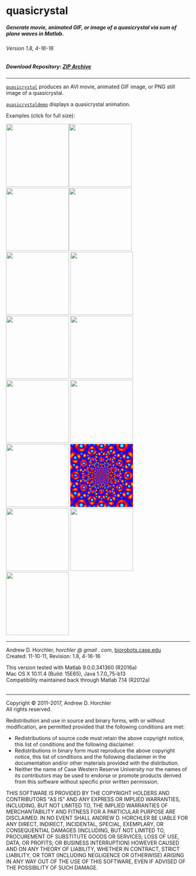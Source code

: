 quasicrystal
========
##### Generate movie, animated GIF, or image of a quasicrystal via sum of plane waves in Matlab.
###### Version 1.8, 4-16-16
##### Download Repository: [ZIP Archive](https://github.com/horchler/quasicrystal/archive/master.zip)

--------

[```quasicrystal```](https://github.com/horchler/quasicrystal/blob/master/quasicrystal.m) produces an AVI movie, animated GIF image, or PNG still image of a quasicrystal.  
    
[```quasicrystaldemo```](https://github.com/horchler/quasicrystal/blob/master/quasicrystaldemo.m) displays a quasicrystal animation.    
  
Examples (click for full size):  

<img src="https://github.com/horchler/quasicrystal/blob/master/examples/bw01.gif" width="172" height="172"><img src="https://github.com/horchler/quasicrystal/blob/master/examples/bw02.gif" width="172" height="172"><img src="https://github.com/horchler/quasicrystal/blob/master/examples/bw03.gif" width="172" height="172"><img src="https://github.com/horchler/quasicrystal/blob/master/examples/bw04.gif" width="172" height="172">
<img src="https://github.com/horchler/quasicrystal/blob/master/examples/bw05.gif" width="172" height="172">
<img src="https://github.com/horchler/quasicrystal/blob/master/examples/color06.gif" width="172" height="172">
<img src="https://github.com/horchler/quasicrystal/blob/master/examples/color07.gif" width="172" height="172">
<img src="https://github.com/horchler/quasicrystal/blob/master/examples/color08.gif" width="172" height="172">
<img src="https://github.com/horchler/quasicrystal/blob/master/examples/color09.gif" width="172" height="172">
<img src="https://github.com/horchler/quasicrystal/blob/master/examples/color10.gif" width="172" height="172">
<img src="https://github.com/horchler/quasicrystal/blob/master/examples/scl32-ang7-gray-logpolar.gif" width="172" height="172">
<img src="https://github.com/horchler/quasicrystal/blob/master/examples/scl32-ang5-ijet-logpolar.gif" width="172" height="172">
<img src="https://github.com/horchler/quasicrystal/blob/master/examples/scl32-ang5-jet3-c5-logpolar.gif" width="172" height="172">
<img src="https://github.com/horchler/quasicrystal/blob/master/examples/scl32-ang7-jet-cartesian.gif" width="172" height="172">
<img src="https://github.com/horchler/quasicrystal/blob/master/examples/scl32-ang7-jet-logpolar.gif" width="172" height="172">
&nbsp;  

--------

Andrew D. Horchler, *horchler @ gmail . com*, [biorobots.case.edu](http://biorobots.case.edu/)  
Created: 11-10-11, Revision: 1.8, 4-16-16  

This version tested with Matlab 9.0.0.341360 (R2016a)  
Mac OS X 10.11.4 (Build: 15E65), Java 1.7.0_75-b13  
Compatibility maintained back through Matlab 7.14 (R2012a)  
&nbsp;  

--------

Copyright &copy; 2011&ndash;2017, Andrew D. Horchler  
All rights reserved.  

Redistribution and use in source and binary forms, with or without modification, are permitted provided that the following conditions are met:
 * Redistributions of source code must retain the above copyright notice, this list of conditions and the following disclaimer.
 * Redistributions in binary form must reproduce the above copyright notice, this list of conditions and the following disclaimer in the documentation and/or other materials provided with the distribution.
 * Neither the name of Case Western Reserve University nor the names of its contributors may be used to endorse or promote products derived from this software without specific prior written permission.

THIS SOFTWARE IS PROVIDED BY THE COPYRIGHT HOLDERS AND CONTRIBUTORS "AS IS" AND ANY EXPRESS OR IMPLIED WARRANTIES, INCLUDING, BUT NOT LIMITED TO, THE IMPLIED WARRANTIES OF MERCHANTABILITY AND FITNESS FOR A PARTICULAR PURPOSE ARE DISCLAIMED. IN NO EVENT SHALL ANDREW D. HORCHLER BE LIABLE FOR ANY DIRECT, INDIRECT, INCIDENTAL, SPECIAL, EXEMPLARY, OR CONSEQUENTIAL DAMAGES (INCLUDING, BUT NOT LIMITED TO, PROCUREMENT OF SUBSTITUTE GOODS OR SERVICES; LOSS OF USE, DATA, OR PROFITS; OR BUSINESS INTERRUPTION) HOWEVER CAUSED AND ON ANY THEORY OF LIABILITY, WHETHER IN CONTRACT, STRICT LIABILITY, OR TORT (INCLUDING NEGLIGENCE OR OTHERWISE) ARISING IN ANY WAY OUT OF THE USE OF THIS SOFTWARE, EVEN IF ADVISED OF THE POSSIBILITY OF SUCH DAMAGE.
